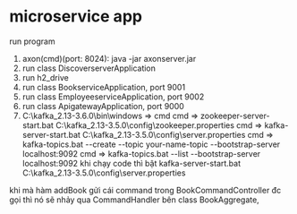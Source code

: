 # microservice app
run program
1. axon(cmd)(port: 8024): java -jar axonserver.jar
2. run class DiscoverserverApplication 
3. run h2_drive
4. run class BookserviceApplication, port 9001
5. run class EmployeeserviceApplication, port 9002
6. run class ApigatewayApplication, port 9000
7. C:\kafka_2.13-3.6.0\bin\windows => cmd 
     cmd => zookeeper-server-start.bat C:\kafka_2.13-3.5.0\config\zookeeper.properties
     cmd => kafka-server-start.bat C:\kafka_2.13-3.5.0\config\server.properties
     cmd => kafka-topics.bat --create --topic your-name-topic --bootstrap-server localhost:9092
     cmd => kafka-topics.bat --list --bootstrap-server localhost:9092
    khi chạy code thì bật kafka-server-start.bat C:\kafka_2.13-3.5.0\config\server.properties
 

khi mà hàm addBook gửi cái command trong BookCommandController đc gọi thì nó sẽ nhảy qua CommandHandler bên class BookAggregate,